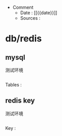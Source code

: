 * Comment
	* Date : [[{{date}}]] 
	* Sources : 
		
	
	

#  db/redis
>  
	
## mysql
测试环境
```

```

Tables : 

## redis key
测试环境
```

```

Key : 